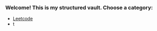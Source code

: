 
### Welcome! This is my structured vault. Choose a category:
- [Leetcode](Knowledge/Leetcode/Leetcode.md)
- t